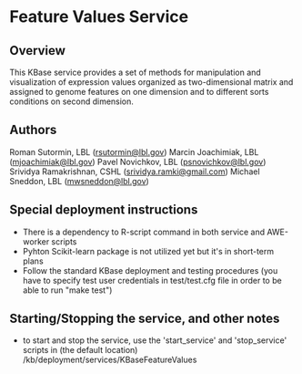 
Feature Values Service
=============================================

Overview
----------
This KBase service provides a set of methods for manipulation and visualization
of expression values organized as two-dimensional matrix and assigned to 
genome features on one dimension and to different sorts conditions on second 
dimension.


Authors
---------
Roman Sutormin, LBL (rsutormin@lbl.gov)
Marcin Joachimiak, LBL (mjoachimiak@lbl.gov)
Pavel Novichkov, LBL (psnovichkov@lbl.gov)
Srividya Ramakrishnan, CSHL (srividya.ramki@gmail.com)
Michael Sneddon, LBL (mwsneddon@lbl.gov)


Special deployment instructions
----------
* There is a dependency to R-script command in both service and AWE-worker scripts
* Pyhton Scikit-learn package is not utilized yet but it's in short-term plans
* Follow the standard KBase deployment and testing procedures (you have to specify
test user credentials in test/test.cfg file in order to be able to run "make test")


Starting/Stopping the service, and other notes
---------------------------
* to start and stop the service, use the 'start_service' and 'stop_service'
  scripts in (the default location) /kb/deployment/services/KBaseFeatureValues



